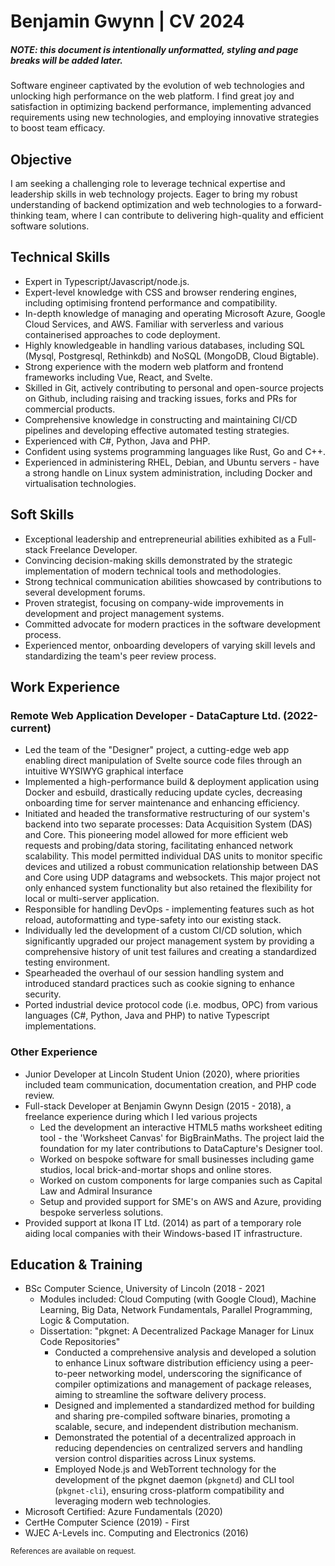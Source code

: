 # Benjamin Gwynn | CV 2024
##### NOTE: this document is intentionally unformatted, styling and page breaks will be added later.

Software engineer captivated by the evolution of web technologies and unlocking high performance on the web platform. I find great joy and satisfaction in optimizing backend performance, implementing advanced requirements using new technologies, and employing innovative strategies to boost team efficacy.

## Objective

I am seeking a challenging role to leverage technical expertise and leadership skills in web technology projects. Eager to bring my robust understanding of backend optimization and web technologies to a forward-thinking team, where I can contribute to delivering high-quality and efficient software solutions.

## Technical Skills

- Expert in Typescript/Javascript/node.js.
- Expert-level knowledge with CSS and browser rendering engines, including optimising frontend performance and compatibility.
- In-depth knowledge of managing and operating Microsoft Azure, Google Cloud Services, and AWS. Familiar with serverless and various containerised approaches to code deployment.
- Highly knowledgeable in handling various databases, including SQL (Mysql, Postgresql, Rethinkdb) and NoSQL (MongoDB, Cloud Bigtable).
- Strong experience with the modern web platform and frontend frameworks including Vue, React, and Svelte.
- Skilled in Git, actively contributing to personal and open-source projects on Github, including raising and tracking issues, forks and PRs for commercial products.
- Comprehensive knowledge in constructing and maintaining CI/CD pipelines and developing effective automated testing strategies.
- Experienced with C#, Python, Java and PHP.
- Confident using systems programming languages like Rust, Go and C++.
- Experienced in administering RHEL, Debian, and Ubuntu servers - have a strong handle on Linux system administration, including Docker and virtualisation technologies.

## Soft Skills

- Exceptional leadership and entrepreneurial abilities exhibited as a Full-stack Freelance Developer.
- Convincing decision-making skills demonstrated by the strategic implementation of modern technical tools and methodologies.
- Strong technical communication abilities showcased by contributions to several development forums.
- Proven strategist, focusing on company-wide improvements in development and project management systems.
- Committed advocate for modern practices in the software development process.
- Experienced mentor, onboarding developers of varying skill levels and standardizing the team's peer review process.

## Work Experience

### Remote Web Application Developer - DataCapture Ltd. (2022-current)

- Led the team of the "Designer" project, a cutting-edge web app enabling direct manipulation of Svelte source code files through an intuitive WYSIWYG graphical interface
- Implemented a high-performance build & deployment application using Docker and esbuild, drastically reducing update cycles, decreasing onboarding time for server maintenance and enhancing efficiency.
- Initiated and headed the transformative restructuring of our system's backend into two separate processes: Data Acquisition System (DAS) and Core. This pioneering model allowed for more efficient web requests and probing/data storing, facilitating enhanced network scalability. This model permitted individual DAS units to monitor specific devices and utilized a robust communication relationship between DAS and Core using UDP datagrams and websockets. This major project not only enhanced system functionality but also retained the flexibility for local or multi-server application.
- Responsible for handling DevOps - implementing features such as hot reload, autoformatting and type-safety into our existing stack.
- Individually led the development of a custom CI/CD solution, which significantly upgraded our project management system by providing a comprehensive history of unit test failures and creating a standardized testing environment.
- Spearheaded the overhaul of our session handling system and introduced standard practices such as cookie signing to enhance security.
- Ported industrial device protocol code (i.e. modbus, OPC) from various languages (C#, Python, Java and PHP) to native Typescript implementations.

### Other Experience

- Junior Developer at Lincoln Student Union (2020), where priorities included team communication, documentation creation, and PHP code review.
- Full-stack Developer at Benjamin Gwynn Design (2015 - 2018), a freelance experience during which I led various projects
  - Led the development an interactive HTML5 maths worksheet editing tool - the 'Worksheet Canvas' for BigBrainMaths. The project laid the foundation for my later contributions to DataCapture's Designer tool.
  - Worked on bespoke software for small businesses including game studios, local brick-and-mortar shops and online stores.
  - Worked on custom components for large companies such as Capital Law and Admiral Insurance
  - Setup and provided support for SME's on AWS and Azure, providing bespoke serverless solutions.
- Provided support at Ikona IT Ltd. (2014) as part of a temporary role aiding local companies with their Windows-based IT infrastructure.

## Education & Training

- BSc Computer Science, University of Lincoln (2018 - 2021
  - Modules included: Cloud Computing (with Google Cloud), Machine Learning, Big Data, Network Fundamentals, Parallel Programming, Logic & Computation.
  - Dissertation: "pkgnet: A Decentralized Package Manager for Linux Code Repositories"
    - Conducted a comprehensive analysis and developed a solution to enhance Linux software distribution efficiency using a peer-to-peer networking model, underscoring the significance of compiler optimizations and management of package releases, aiming to streamline the software delivery process.
    - Designed and implemented a standardized method for building and sharing pre-compiled software binaries, promoting a scalable, secure, and independent distribution mechanism.
    - Demonstrated the potential of a decentralized approach in reducing dependencies on centralized servers and handling version control disparities across Linux systems.
    - Employed Node.js and WebTorrent technology for the development of the pkgnet daemon (`pkgnetd`) and CLI tool (`pkgnet-cli`), ensuring cross-platform compatibility and leveraging modern web technologies.
- Microsoft Certified: Azure Fundamentals (2020)
- CertHe Computer Science (2019) - First
- WJEC A-Levels inc. Computing and Electronics (2016)

<small>References are available on request.</small>
